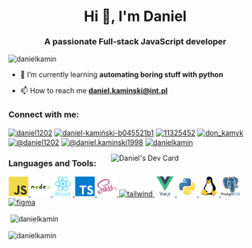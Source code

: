 <h1 align="center">Hi 👋, I'm Daniel</h1>
<h3 align="center">A passionate Full-stack JavaScript developer</h3>

<p align="left"> <img src="https://komarev.com/ghpvc/?username=danielkamin&label=Profile%20views&color=0e75b6&style=flat" alt="danielkamin" /> </p>


- 🌱 I’m currently learning **automating boring stuff with python**

- 📫 How to reach me **daniel.kaminski@int.pl**

<h3 align="left">Connect with me:</h3>
<p align="left">
<a href="https://dev.to/daniel1202" target="blank"><img align="center" src="https://raw.githubusercontent.com/rahuldkjain/github-profile-readme-generator/master/src/images/icons/Social/devto.svg" alt="daniel1202" height="30" width="40" /></a>
<a href="https://linkedin.com/in/daniel-kamiński-b045521b1" target="blank"><img align="center" src="https://raw.githubusercontent.com/rahuldkjain/github-profile-readme-generator/master/src/images/icons/Social/linked-in-alt.svg" alt="daniel-kamiński-b045521b1" height="30" width="40" /></a>
<a href="https://stackoverflow.com/users/11325452" target="blank"><img align="center" src="https://raw.githubusercontent.com/rahuldkjain/github-profile-readme-generator/master/src/images/icons/Social/stack-overflow.svg" alt="11325452" height="30" width="40" /></a>
<a href="https://instagram.com/don_kamyk" target="blank"><img align="center" src="https://raw.githubusercontent.com/rahuldkjain/github-profile-readme-generator/master/src/images/icons/Social/instagram.svg" alt="don_kamyk" height="30" width="40" /></a>
<a href="https://hashnode.com/@daniel1202" target="blank"><img align="center" src="https://raw.githubusercontent.com/rahuldkjain/github-profile-readme-generator/master/src/images/icons/Social/hashnode.svg" alt="@daniel1202" height="30" width="40" /></a>
<a href="https://medium.com/@daniel.kaminski1998" target="blank"><img align="center" src="https://raw.githubusercontent.com/rahuldkjain/github-profile-readme-generator/master/src/images/icons/Social/medium.svg" alt="@daniel.kaminski1998" height="30" width="40" /></a>
<a href="https://peerlist.io/danielkamin" target="blank"><img align="center" src="https://peerlist-readme-badge.herokuapp.com/api/danielkamin?style=for-the-badge" alt="danielkamin" height="30" /></a>
</p>
<a href="https://app.daily.dev/daniel1202">
  <img src="https://api.daily.dev/devcards/32463c0ad7c54fdbafc5151d944e3579.png?r=1ys" width="300" alt="Daniel's Dev Card" align="right"/>
</a>
<h3 align="left">Languages and Tools:</h3>
<p align="left"> <a href="https://developer.mozilla.org/en-US/docs/Web/JavaScript" target="_blank" rel="noreferrer"> <img src="https://raw.githubusercontent.com/devicons/devicon/master/icons/javascript/javascript-original.svg" alt="javascript" width="40" height="40"/> </a>  <a href="https://nodejs.org" target="_blank" rel="noreferrer"> <img src="https://raw.githubusercontent.com/devicons/devicon/master/icons/nodejs/nodejs-original-wordmark.svg" alt="nodejs" width="40" height="40"/> </a>   <a href="https://reactjs.org/" target="_blank" rel="noreferrer"> <img src="https://raw.githubusercontent.com/devicons/devicon/master/icons/react/react-original-wordmark.svg" alt="react" width="40" height="40"/> </a><a href="https://www.typescriptlang.org/" target="_blank" rel="noreferrer"> <img src="https://raw.githubusercontent.com/devicons/devicon/master/icons/typescript/typescript-original.svg" alt="typescript" width="40" height="40"/> </a> <a href="https://sass-lang.com" target="_blank" rel="noreferrer"> <img src="https://raw.githubusercontent.com/devicons/devicon/master/icons/sass/sass-original.svg" alt="sass" width="40" height="40"/> </a> <a href="https://tailwindcss.com/" target="_blank" rel="noreferrer"> <img src="https://www.vectorlogo.zone/logos/tailwindcss/tailwindcss-icon.svg" alt="tailwind" width="40" height="40"/> </a>  <a href="https://vuejs.org/" target="_blank" rel="noreferrer"> <img src="https://raw.githubusercontent.com/devicons/devicon/master/icons/vuejs/vuejs-original-wordmark.svg" alt="vuejs" width="40" height="40"/> </a><a href="https://www.python.org" target="_blank" rel="noreferrer"> <img src="https://raw.githubusercontent.com/devicons/devicon/master/icons/python/python-original.svg" alt="python" width="40" height="40"/> </a> <a href="https://www.linux.org/" target="_blank" rel="noreferrer"> <img src="https://raw.githubusercontent.com/devicons/devicon/master/icons/linux/linux-original.svg" alt="linux" width="40" height="40"/> </a><a href="https://www.postgresql.org" target="_blank" rel="noreferrer"> <img src="https://raw.githubusercontent.com/devicons/devicon/master/icons/postgresql/postgresql-original-wordmark.svg" alt="postgresql" width="40" height="40"/> </a><a href="https://www.figma.com/" target="_blank" rel="noreferrer"> <img src="https://www.vectorlogo.zone/logos/figma/figma-icon.svg" alt="figma" width="40" height="40"/> </a> </p>

<p>&nbsp;<img align="center" src="https://github-readme-stats.vercel.app/api?username=danielkamin&show_icons=true&locale=en" alt="danielkamin" /></p>

<p><img align="center" src="https://github-readme-streak-stats.herokuapp.com/?user=danielkamin&" alt="danielkamin" /></p>



